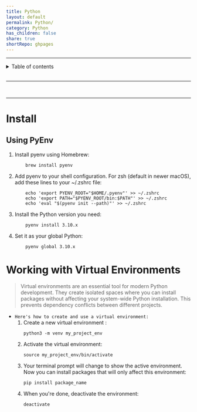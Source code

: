 ```yaml
---
title: Python
layout: default
permalink: Python/
category: Python
has_children: false
share: true
shortRepo: ghpages
---
```


---

<details  markdown="block">                
  <summary>                
    Table of contents                
  </summary>                
  {: .text-delta }                
1. TOC                
{:toc}                
</details>

<br/>

---

<br/>

---

# Install

## Using PyEnv

1. Install pyenv using Homebrew:
    ```shell
        brew install pyenv
    ```
2. Add pyenv to your shell configuration. For zsh (default in newer macOS), add these lines to your ~/.zshrc file:
    ```shell
        echo 'export PYENV_ROOT="$HOME/.pyenv"' >> ~/.zshrc
        echo 'export PATH="$PYENV_ROOT/bin:$PATH"' >> ~/.zshrc
        echo 'eval "$(pyenv init --path)"' >> ~/.zshrc
    ```
3. Install the Python version you need:
    ```shell
        pyenv install 3.10.x
    ```
4. Set it as your global Python:
    ```shell
        pyenv global 3.10.x
    ```

# Working with Virtual Environments

> Virtual environments are an essential tool for modern Python development. They create isolated spaces where you can install packages without affecting your
> system-wide Python installation. This prevents dependency conflicts between different projects.

- `Here's how to create and use a virtual environment:`
  1. Create a new virtual environment :
     ```shell
     python3 -m venv my_project_env
     ```
  2. Activate the virtual environment:
      ```shell
      source my_project_env/bin/activate
      ```
  3. Your terminal prompt will change to show the active environment. Now you can install packages that will only affect this environment:
      ```shell
      pip install package_name
      ```
  4. When you're done, deactivate the environment:
      ```shell
      deactivate
      ```

